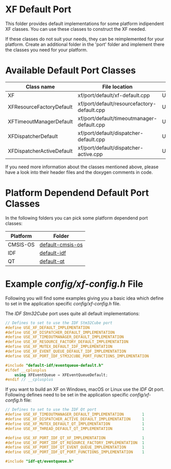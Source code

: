 # XF Default Port

This folder provides default implementations for some platform
indipendent XF classes. 
You can use these classes to construct the XF needed.

If these classes do not suit your needs, they can be reimplemented for
your platform. Create an additional folder in the 'port' folder and
implement there the classes you need for your platform.

# Available Default Port Classes

| Class name | File location | Define to set |
|--|--|--|
| XF | xf/port/default/xf-default.cpp | USE_XF_DEFAULT_IMPLEMENTATION |
| XFResourceFactoryDefault | xf/port/default/resourcefactory-default.cpp | USE_XF_RESOURCE_FACTORY_DEFAULT_IMPLEMENTATION |
| XFTimeoutManagerDefault | xf/port/default/timeoutmanager-default.cpp | USE_XF_TIMEOUTMANAGER_DEFAULT_IMPLEMENTATION |
| XFDispatcherDefault | xf/port/default/dispatcher-default.cpp | USE_XF_DISPATCHER_DEFAULT_IMPLEMENTATION |
| XFDispatcherActiveDefault | xf/port/default/dispatcher-active.cpp | USE_XF_DISPATCHER_ACTIVE_DEFAULT_IMPLEMENTATION |

If you need more information about the classes mentioned above, please
have a look into their header files and the doxygen comments in code.

# Platform Dependend Default Port Classes
In the following folders you can pick some platform dependend
port classes:

| Platform | Folder |
|--|--|
| CMSIS-OS | [default-cmsis-os](../default-cmsis-os) |
| IDF | [default-idf](../default-idf) |
| QT | [default-qt](../default-qt) |

# Example _config/xf-config.h_ File
Following you will find some examples giving you a basic idea which define
to set in the application specific _config/xf-config.h_ file.

The _IDF Stm32Cube_ port uses quite all default implementations:

```c++
// Defines to set to use the IDF Stm32Cube port
#define USE_XF_DEFAULT_IMPLEMENTATION                                   1
#define USE_XF_DISPATCHER_DEFAULT_IMPLEMENTATION                        1
#define USE_XF_TIMEOUTMANAGER_DEFAULT_IMPLEMENTATION                    1
#define USE_XF_RESOURCE_FACTORY_DEFAULT_IMPLEMENTATION                  1
#define USE_XF_MUTEX_DEFAULT_IDF_IMPLEMENTATION                         1
#define USE_XF_EVENT_QUEUE_DEFAULT_IDF_IMPLEMENTATION                   1
#define USE_XF_PORT_IDF_STM32CUBE_PORT_FUNCTIONS_IMPLEMENTATION         1

#include "default-idf/eventqueue-default.h"
#ifdef __cplusplus
    using XFEventQueue = XFEventQueueDefault;
#endif // __cplusplus
```

If you want to build an XF on Windows, macOS or Linux use the _IDF Qt_ port.
Following defines need to be set in the application specific
_config/xf-config.h_ file:
```c++
// Defines to set to use the IDF Qt port
#define USE_XF_TIMEOUTMANAGER_DEFAULT_IMPLEMENTATION        1
#define USE_XF_DISPATCHER_ACTIVE_DEFAULT_IMPLEMENTATION     1
#define USE_XF_MUTEX_DEFAULT_QT_IMPLEMENTATION              1
#define USE_XF_THREAD_DEFAULT_QT_IMPLEMENTATION             1

#define USE_XF_PORT_IDF_QT_XF_IMPLEMENTATION                1
#define USE_XF_PORT_IDF_QT_RESOURCE_FACTORY_IMPLEMENTATION  1
#define USE_XF_PORT_IDF_QT_EVENT_QUEUE_IMPLEMENTATION       1
#define USE_XF_PORT_IDF_QT_PORT_FUNCTIONS_IMPLEMENTATION    1

#include "idf-qt/eventqueue.h"
```
